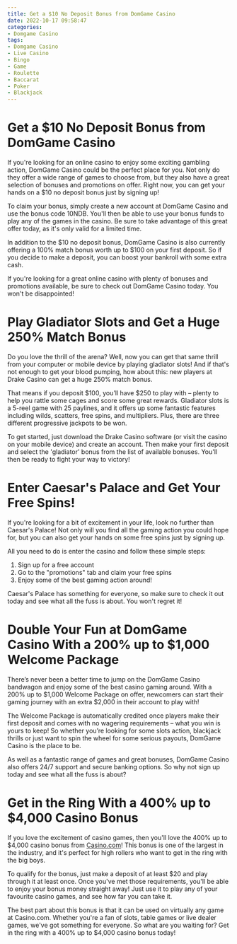 ```yaml
---
title: Get a $10 No Deposit Bonus from DomGame Casino
date: 2022-10-17 09:58:47
categories:
- Domgame Casino
tags:
- Domgame Casino
- Live Casino
- Bingo
- Game
- Roulette
- Baccarat
- Poker
- Blackjack
---
```



#  Get a $10 No Deposit Bonus from DomGame Casino

If you're looking for an online casino to enjoy some exciting gambling action, DomGame Casino could be the perfect place for you. Not only do they offer a wide range of games to choose from, but they also have a great selection of bonuses and promotions on offer. Right now, you can get your hands on a $10 no deposit bonus just by signing up!

To claim your bonus, simply create a new account at DomGame Casino and use the bonus code 10NDB. You'll then be able to use your bonus funds to play any of the games in the casino. Be sure to take advantage of this great offer today, as it's only valid for a limited time.

In addition to the $10 no deposit bonus, DomGame Casino is also currently offering a 100% match bonus worth up to $100 on your first deposit. So if you decide to make a deposit, you can boost your bankroll with some extra cash.

If you're looking for a great online casino with plenty of bonuses and promotions available, be sure to check out DomGame Casino today. You won't be disappointed!

#  Play Gladiator Slots and Get a Huge 250% Match Bonus

Do you love the thrill of the arena? Well, now you can get that same thrill from your computer or mobile device by playing gladiator slots! And if that's not enough to get your blood pumping, how about this: new players at Drake Casino can get a huge 250% match bonus.

That means if you deposit $100, you'll have $250 to play with – plenty to help you rattle some cages and score some great rewards. Gladiator slots is a 5-reel game with 25 paylines, and it offers up some fantastic features including wilds, scatters, free spins, and multipliers. Plus, there are three different progressive jackpots to be won.

To get started, just download the Drake Casino software (or visit the casino on your mobile device) and create an account. Then make your first deposit and select the 'gladiator' bonus from the list of available bonuses. You'll then be ready to fight your way to victory!

#  Enter Caesar's Palace and Get Your Free Spins! 

If you're looking for a bit of excitement in your life, look no further than Caesar's Palace! Not only will you find all the gaming action you could hope for, but you can also get your hands on some free spins just by signing up.

All you need to do is enter the casino and follow these simple steps:

1. Sign up for a free account
2. Go to the "promotions" tab and claim your free spins
3. Enjoy some of the best gaming action around!

Caesar's Palace has something for everyone, so make sure to check it out today and see what all the fuss is about. You won't regret it!

#  Double Your Fun at DomGame Casino With a 200% up to $1,000 Welcome Package 

There’s never been a better time to jump on the DomGame Casino bandwagon and enjoy some of the best casino gaming around. With a 200% up to $1,000 Welcome Package on offer, newcomers can start their gaming journey with an extra $2,000 in their account to play with!

The Welcome Package is automatically credited once players make their first deposit and comes with no wagering requirements – what you win is yours to keep! So whether you’re looking for some slots action, blackjack thrills or just want to spin the wheel for some serious payouts, DomGame Casino is the place to be.

As well as a fantastic range of games and great bonuses, DomGame Casino also offers 24/7 support and secure banking options. So why not sign up today and see what all the fuss is about?

#  Get in the Ring With a 400% up to $4,000 Casino Bonus

If you love the excitement of casino games, then you'll love the 400% up to $4,000 casino bonus from [Casino.com](https://www.casino.com/)! This bonus is one of the largest in the industry, and it's perfect for high rollers who want to get in the ring with the big boys.

To qualify for the bonus, just make a deposit of at least $20 and play through it at least once. Once you've met those requirements, you'll be able to enjoy your bonus money straight away! Just use it to play any of your favourite casino games, and see how far you can take it.

The best part about this bonus is that it can be used on virtually any game at Casino.com. Whether you're a fan of slots, table games or live dealer games, we've got something for everyone. So what are you waiting for? Get in the ring with a 400% up to $4,000 casino bonus today!